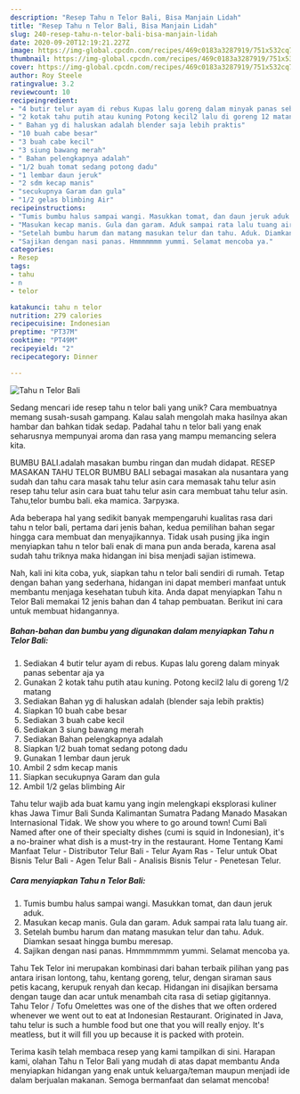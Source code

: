 ```yaml
---
description: "Resep Tahu n Telor Bali, Bisa Manjain Lidah"
title: "Resep Tahu n Telor Bali, Bisa Manjain Lidah"
slug: 240-resep-tahu-n-telor-bali-bisa-manjain-lidah
date: 2020-09-20T12:19:21.227Z
image: https://img-global.cpcdn.com/recipes/469c0183a3287919/751x532cq70/tahu-n-telor-bali-foto-resep-utama.jpg
thumbnail: https://img-global.cpcdn.com/recipes/469c0183a3287919/751x532cq70/tahu-n-telor-bali-foto-resep-utama.jpg
cover: https://img-global.cpcdn.com/recipes/469c0183a3287919/751x532cq70/tahu-n-telor-bali-foto-resep-utama.jpg
author: Roy Steele
ratingvalue: 3.2
reviewcount: 10
recipeingredient:
- "4 butir telur ayam di rebus Kupas lalu goreng dalam minyak panas sebentar aja ya"
- "2 kotak tahu putih atau kuning Potong kecil2 lalu di goreng 12 matang"
- " Bahan yg di haluskan adalah blender saja lebih praktis"
- "10 buah cabe besar"
- "3 buah cabe kecil"
- "3 siung bawang merah"
- " Bahan pelengkapnya adalah"
- "1/2 buah tomat sedang potong dadu"
- "1 lembar daun jeruk"
- "2 sdm kecap manis"
- "secukupnya Garam dan gula"
- "1/2 gelas blimbing Air"
recipeinstructions:
- "Tumis bumbu halus sampai wangi. Masukkan tomat, dan daun jeruk aduk."
- "Masukan kecap manis. Gula dan garam. Aduk sampai rata lalu tuang air."
- "Setelah bumbu harum dan matang masukan telur dan tahu. Aduk. Diamkan sesaat hingga bumbu meresap."
- "Sajikan dengan nasi panas. Hmmmmmmm yummi. Selamat mencoba ya."
categories:
- Resep
tags:
- tahu
- n
- telor

katakunci: tahu n telor 
nutrition: 279 calories
recipecuisine: Indonesian
preptime: "PT37M"
cooktime: "PT49M"
recipeyield: "2"
recipecategory: Dinner

---
```



![Tahu n Telor Bali](https://img-global.cpcdn.com/recipes/469c0183a3287919/751x532cq70/tahu-n-telor-bali-foto-resep-utama.jpg)

Sedang mencari ide resep tahu n telor bali yang unik? Cara membuatnya memang susah-susah gampang. Kalau salah mengolah maka hasilnya akan hambar dan bahkan tidak sedap. Padahal tahu n telor bali yang enak seharusnya mempunyai aroma dan rasa yang mampu memancing selera kita.

BUMBU BALI.adalah masakan bumbu ringan dan mudah didapat. RESEP MASAKAN TAHU TELOR BUMBU BALI sebagai masakan ala nusantara yang sudah dan tahu cara masak tahu telur asin cara memasak tahu telur asin resep tahu telur asin cara buat tahu telur asin cara membuat tahu telur asin. Tahu,telor bumbu bali. eka mamica. Загрузка.

Ada beberapa hal yang sedikit banyak mempengaruhi kualitas rasa dari tahu n telor bali, pertama dari jenis bahan, kedua pemilihan bahan segar hingga cara membuat dan menyajikannya. Tidak usah pusing jika ingin menyiapkan tahu n telor bali enak di mana pun anda berada, karena asal sudah tahu triknya maka hidangan ini bisa menjadi sajian istimewa.


Nah, kali ini kita coba, yuk, siapkan tahu n telor bali sendiri di rumah. Tetap dengan bahan yang sederhana, hidangan ini dapat memberi manfaat untuk membantu menjaga kesehatan tubuh kita. Anda dapat menyiapkan Tahu n Telor Bali memakai 12 jenis bahan dan 4 tahap pembuatan. Berikut ini cara untuk membuat hidangannya.

<!--inarticleads1-->

##### Bahan-bahan dan bumbu yang digunakan dalam menyiapkan Tahu n Telor Bali:

1. Sediakan 4 butir telur ayam di rebus. Kupas lalu goreng dalam minyak panas sebentar aja ya
1. Gunakan 2 kotak tahu putih atau kuning. Potong kecil2 lalu di goreng 1/2 matang
1. Sediakan  Bahan yg di haluskan adalah (blender saja lebih praktis)
1. Siapkan 10 buah cabe besar
1. Sediakan 3 buah cabe kecil
1. Sediakan 3 siung bawang merah
1. Sediakan  Bahan pelengkapnya adalah
1. Siapkan 1/2 buah tomat sedang potong dadu
1. Gunakan 1 lembar daun jeruk
1. Ambil 2 sdm kecap manis
1. Siapkan secukupnya Garam dan gula
1. Ambil 1/2 gelas blimbing Air


Tahu telur wajib ada buat kamu yang ingin melengkapi eksplorasi kuliner khas Jawa Timur Bali Sunda Kalimantan Sumatra Padang Manado Masakan Internasional Tidak. We show you where to go around town! Cumi Bali Named after one of their specialty dishes (cumi is squid in Indonesian), it&#39;s a no-brainer what dish is a must-try in the restaurant. Home Tentang Kami Manfaat Telur - Distributor Telur Bali - Telur Ayam Ras - Telur untuk Obat Bisnis Telur Bali - Agen Telur Bali - Analisis Bisnis Telur - Penetesan Telur. 

<!--inarticleads2-->

##### Cara menyiapkan Tahu n Telor Bali:

1. Tumis bumbu halus sampai wangi. Masukkan tomat, dan daun jeruk aduk.
1. Masukan kecap manis. Gula dan garam. Aduk sampai rata lalu tuang air.
1. Setelah bumbu harum dan matang masukan telur dan tahu. Aduk. Diamkan sesaat hingga bumbu meresap.
1. Sajikan dengan nasi panas. Hmmmmmmm yummi. Selamat mencoba ya.


Tahu Tek Telor ini merupakan kombinasi dari bahan terbaik pilihan yang pas antara irisan lontong, tahu, kentang goreng, telur, dengan siraman saus petis kacang, kerupuk renyah dan kecap. Hidangan ini disajikan bersama dengan tauge dan acar untuk menambah cita rasa di setiap gigitannya. Tahu Telor / Tofu Omelettes was one of the dishes that we often ordered whenever we went out to eat at Indonesian Restaurant. Originated in Java, tahu telur is such a humble food but one that you will really enjoy. It&#39;s meatless, but it will fill you up because it is packed with protein. 

Terima kasih telah membaca resep yang kami tampilkan di sini. Harapan kami, olahan Tahu n Telor Bali yang mudah di atas dapat membantu Anda menyiapkan hidangan yang enak untuk keluarga/teman maupun menjadi ide dalam berjualan makanan. Semoga bermanfaat dan selamat mencoba!

